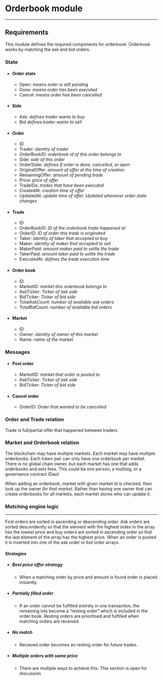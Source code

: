 # Orderbook module 
---
## Requirements

This module defines the required components for orderbook. Orderbook works by matching the ask and bid orders. 

### State
- #### Order state
  - Open: *means order is still pending*
  - Done: *means order has been executed*
  - Cancel: *means order has been cancelled*
- #### Side
  - Ask: *defines trader wants to buy*
  - Bid *defines trader wants to sell*
- #### Order
  - ID
  - Trader: *identity of trader*
  - OrderBookID: *orderbook id of this order belongs to*
  - Side: *side of this order*
  - OrderState: *defines if order is done, cancelled, or open*
  - OriginalOffer: *amount of offer at the time of creation*
  - RemainingOffer: *amount of pending trade*
  - Price: *price of offer*
  - TradeIDs: *trades that have been executed*
  - CreatedAt: *creation time of offer*
  - UpdatedAt: *update time of offer. Updated whenever order state changes*
- #### Trade
  - ID
  - OrderBookID: *ID of the orderbook trade happened at*
  - OrderID: *ID of order this trade is originated*
  - Taker: *identity of taker that accepted to buy*
  - Maker: *identity of maker that accepted to sell*
  - MakerPaid: *amount maker paid to settle the trade*
  - TakerPaid: *amount taker paid to settle the trade*
  - ExecutedAt: *defines the trade execution time*
- #### Order book
  - ID
  - MarketID: *market this orderbook belongs to*
  - AskTicker: *Ticker of ask side*
  - BidTicker: *Ticker of bid side*
  - TotalAskCount: *number of available ask orders*
  - TotalBidCount: *number of available bid orders*
- #### Market
  - ID
  - Owner: *identity of owner of this market*
  - Name: *name of the market*

### Messages 
 - #### Post order
    - MarketID: *market that order is posted to*
    - AskTicker: *Ticker of ask side*
    - BidTicker: *Ticker of bid side*
 - #### Cancel order
    - OrderID: *Order that wanted to be cancelled*

### Order and Trade relation
Trade is full/partial offer that happened between traders

### Market and Orderbook relation
The blockchain may have multiple markets. Each market may have multiple orderbooks. Each token pair can only have one orderbook per market.
There is no global chain owner, but each market has one that adds orderbooks and sets fees. This could be one person, a multisig, or a governance contract (Dao)

When adding an orderbook, market with given market id is checked, then look up the owner *for that market*. Rather than having one owner that can create orderbooks for all markets, each market stores who can update it.

### Matching engine logic
---
First orders are sorted in ascending or descending order. Ask orders are sorted descendently so that the element with the highest index in the array has the lowest price and buy orders are sorted in ascending order so that the last element of the array has the highest price. When an order is posted it is inserted into one of the ask order or bid order arrays.  

#### Strategies
- ##### Best price offer strategy
  - When a matching order by price and amount is found order is placed instantly.
- ##### Partially filled order
  - If an order cannot be fulfilled entirely in one transaction, the remaining lots become a “resting order” which is included in the order book. Resting orders are prioritised and fulfilled when matching orders are received.
- ##### No match
  - Recieved order becomes an resting order for future trades.
- ##### Multiple orders with same price
  - There are multiple ways to achieve this. This section is open for discussion
